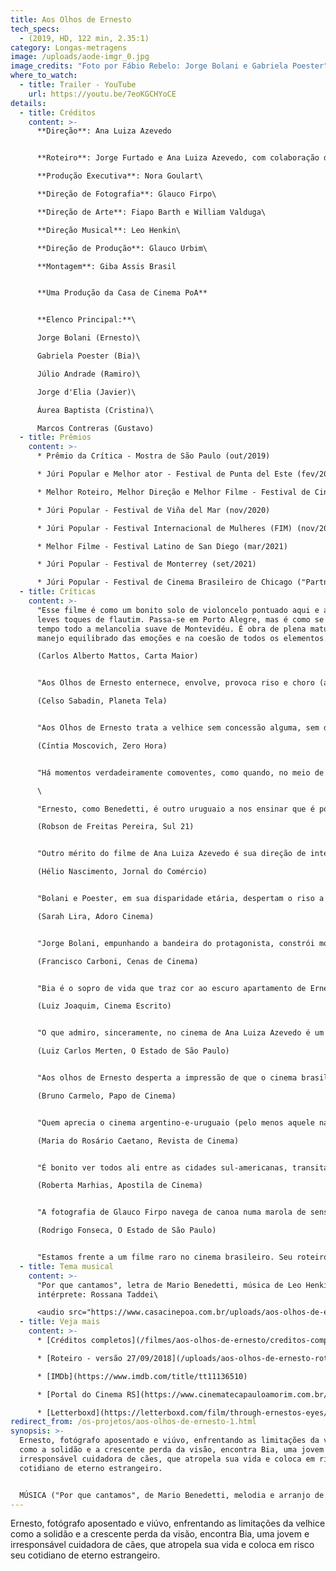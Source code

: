 ```yaml
---
title: Aos Olhos de Ernesto
tech_specs:
  - (2019, HD, 122 min, 2.35:1)
category: Longas-metragens
image: /uploads/aode-imgr_0.jpg
image_credits: "Foto por Fábio Rebelo: Jorge Bolani e Gabriela Poester"
where_to_watch:
  - title: Trailer - YouTube
    url: https://youtu.be/7eoKGCHYoCE
details:
  - title: Créditos
    content: >-
      **Direção**: Ana Luiza Azevedo


      **Roteiro**: Jorge Furtado e Ana Luiza Azevedo, com colaboração de Vicente Moreno e Miguel da Costa Franco\

      **Produção Executiva**: Nora Goulart\

      **Direção de Fotografia**: Glauco Firpo\

      **Direção de Arte**: Fiapo Barth e William Valduga\

      **Direção Musical**: Leo Henkin\

      **Direção de Produção**: Glauco Urbim\

      **Montagem**: Giba Assis Brasil


      **Uma Produção da Casa de Cinema PoA**


      **Elenco Principal:**\

      Jorge Bolani (Ernesto)\

      Gabriela Poester (Bia)\

      Júlio Andrade (Ramiro)\

      Jorge d'Elia (Javier)\

      Áurea Baptista (Cristina)\

      Marcos Contreras (Gustavo)
  - title: Prêmios
    content: >-
      * Prêmio da Crítica - Mostra de São Paulo (out/2019)

      * Júri Popular e Melhor ator - Festival de Punta del Este (fev/2020)

      * Melhor Roteiro, Melhor Direção e Melhor Filme - Festival de Cinema Brasileiro de Miami (Inffinito) (out/2020)

      * Júri Popular - Festival de Viña del Mar (nov/2020)

      * Júri Popular - Festival Internacional de Mulheres (FIM) (nov/2020)

      * Melhor Filme - Festival Latino de San Diego (mar/2021)

      * Júri Popular - Festival de Monterrey (set/2021)

      * Júri Popular - Festival de Cinema Brasileiro de Chicago ("Partners of the Americas") (dez/2021)
  - title: Críticas
    content: >-
      "Esse filme é como um bonito solo de violoncelo pontuado aqui e ali por
      leves toques de flautim. Passa-se em Porto Alegre, mas é como se mirasse o
      tempo todo a melancolia suave de Montevidéu. É obra de plena maturidade no
      manejo equilibrado das emoções e na coesão de todos os elementos."\

      (Carlos Alberto Mattos, Carta Maior)


      "Aos Olhos de Ernesto enternece, envolve, provoca riso e choro (até na mesma cena, dependendo de como anda sua sensibilidade nesta pandemia), surpreende, encanta."\

      (Celso Sabadin, Planeta Tela)


      "Aos Olhos de Ernesto trata a velhice sem concessão alguma, sem drama e sem clichê, apenas com a humanidade necessária."\

      (Cíntia Moscovich, Zero Hora)


      "Há momentos verdadeiramente comoventes, como quando, no meio de um sarau de poesia urbana lotado de jovens, Ernesto abre seu íntimo em público para recitar um poema de Mario Benedetti."(Bernardo Brum, Cineplayers)\

      \

      "Ernesto, como Benedetti, é outro uruguaio a nos ensinar que é possível superar as deficiências físicas, a decadência do corpo, se pudermos ter a sensibilidade de fazer nossos lutos e, saber que o amor vale a pena em qualquer momento de nossa cronologia."\

      (Robson de Freitas Pereira, Sul 21)


      "Outro mérito do filme de Ana Luiza Azevedo é sua direção de intérpretes, que faz com que as figuras dos personagens principais se transformem em seres humanos verdadeiros, graças também a Jorge Bolani e Gabriela Poester."\

      (Hélio Nascimento, Jornal do Comércio)


      "Bolani e Poester, em sua disparidade etária, despertam o riso a partir de um divertido choque entre gerações. Da parte dele, é impensável assistir a um clássico como Ladrões de Bicicleta em uma tela de celular; enquanto para Bia é um absurdo que Ernesto se refira à amada como 'estimada' na troca de cartas.\

      (Sarah Lira, Adoro Cinema)


      "Jorge Bolani, empunhando a bandeira do protagonista, constrói momentos de puro carisma e talento incondicionais, nos fazendo adentrar o universo de Ernesto."\

      (Francisco Carboni, Cenas de Cinema)


      "Bia é o sopro de vida que traz cor ao escuro apartamento de Ernesto. Um espaço fotografado por Firpo com tocante deslumbre em sua melancolia inicial. E como Poester se adapta bem na transição de importância da sua personagem ao enredo."\

      (Luiz Joaquim, Cinema Escrito)


      "O que admiro, sinceramente, no cinema de Ana Luiza Azevedo é um certo tom menor. Mesmo quando vai para Montevidéo e filma a rambla, o mar, não é muito diferente da sua Porto Alegre. Cidades provincianas, um mundo nos trilhos."\

      (Luiz Carlos Merten, O Estado de São Paulo)


      "Aos olhos de Ernesto desperta a impressão de que o cinema brasileiro finalmente consegue efetuar a imersão no estilo agridoce argentino-uruguaio que nos provoca tanta admiração e inveja."\

      (Bruno Carmelo, Papo de Cinema)


      "Quem aprecia o cinema argentino-e-uruguaio (pelo menos aquele narrativo, com personagens bem-construidos, humor fino e ótimos atores), vai encantar-se com Aos Olhos de Ernesto, o nosso assumido similiar do 'minimalismo melancólico' uruguaio."\

      (Maria do Rosário Caetano, Revista de Cinema)


      "É bonito ver todos ali entre as cidades sul-americanas, transitando pelo mapa na voz de Benedetti, no ritmo de Ruben Rada ('parecido com o ritmo brasileiro, mas diferente') e na interpretação de Caetano para a linda canção de Fitó Paez."\

      (Roberta Marhias, Apostila de Cinema)


      "A fotografia de Glauco Firpo navega de canoa numa marola de sensações leves, sem jamais exagerar no colorido, sem nunca perder - em sua precisão de relógio suíço - a medida do intimismo."\

      (Rodrigo Fonseca, O Estado de São Paulo)


      "Estamos frente a um filme raro no cinema brasileiro. Seu roteiro é uma rocha impenetrável, a direção de atores perfeita, e a serenidade de sua narrativa reforça o drama e o humor nos momentos corretos."(Júlio Ricardo da Rosa, Viagens imóveis)
  - title: Tema musical
    content: >-
      "Por que cantamos", letra de Mario Benedetti, música de Leo Henkin;
      intérprete: Rossana Taddei\

      <audio src="https://www.casacinepoa.com.br/uploads/aos-olhos-de-ernesto.mp3" controls />
  - title: Veja mais
    content: >-
      * [Créditos completos](/filmes/aos-olhos-de-ernesto/creditos-completos/)

      * [Roteiro - versão 27/09/2018](/uploads/aos-olhos-de-ernesto-rot.pdf)

      * [IMDb](https://www.imdb.com/title/tt11136510)

      * [Portal do Cinema RS](https://www.cinematecapauloamorim.com.br/portaldocinemagaucho/1247/aos-olhos-de-ernesto)

      * [Letterboxd](https://letterboxd.com/film/through-ernestos-eyes/)
redirect_from: /os-projetos/aos-olhos-de-ernesto-1.html
synopsis: >-
  Ernesto, fotógrafo aposentado e viúvo, enfrentando as limitações da velhice
  como a solidão e a crescente perda da visão, encontra Bia, uma jovem e
  irresponsável cuidadora de cães, que atropela sua vida e coloca em risco seu
  cotidiano de eterno estrangeiro.


  MÚSICA ("Por que cantamos", de Mario Benedetti, melodia e arranjo de Leo Henkin; voz: Rossana Taddei)
---
```

Ernesto, fotógrafo aposentado e viúvo, enfrentando as limitações da velhice como a solidão e a crescente perda da visão, encontra Bia, uma jovem e irresponsável cuidadora de cães, que atropela sua vida e coloca em risco seu cotidiano de eterno estrangeiro.
